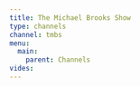 ```yaml
---
title: The Michael Brooks Show
type: channels
channel: tmbs
menu:
  main:
    parent: Channels
vides:
---
```

